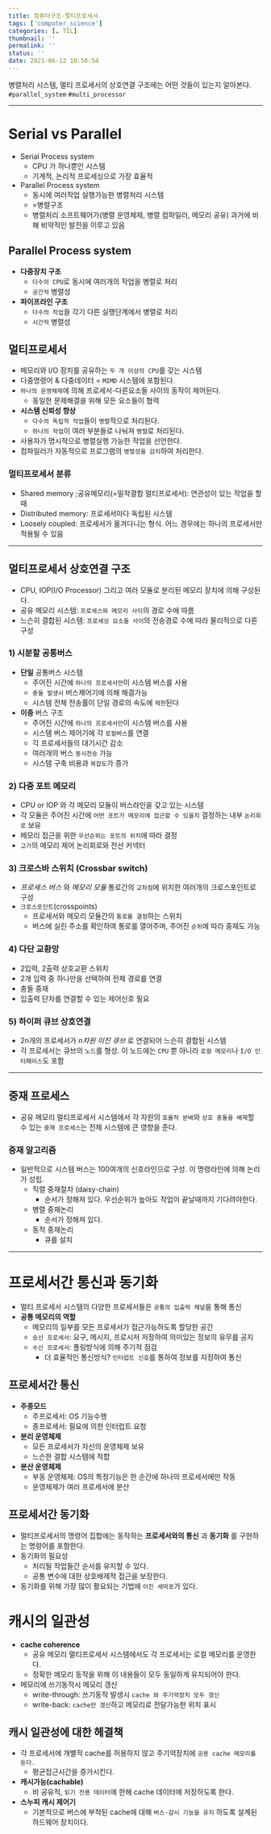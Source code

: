```yaml
---
title: 컴퓨터구조-멀티프로세서
tags: ['computer_science']
categories: [☁️ TIL]
thumbnail: ''
permalink: ''
status: ''
date: 2021-06-12 10:50:54
---
```


병렬처리 시스템, 멀티 프로세서의 상호연결 구조에는 어떤 것들이 있는지 알아본다.
`#parallel_system` `#multi_processor`
<!-- excerpt -->
<!-- toc -->

---

# Serial vs Parallel
- Serial Process system
    - CPU 가 하나뿐인 시스템
    - 기계적, 논리적 프로세싱으로 가장 효율적
- Parallel Process system
    - 동시에 여러작업 실행가능한 병렬처리 시스템
    - =병렬구조
    - 병렬처리 소프트웨어가(병렬 운영체제, 병렬 컴파일러, 메모리 공유) 과거에 비해 비약적인 발전을 이루고 있음


## Parallel Process system
- __다중장치 구조__
    - `다수의 CPU`로 동시에 여러개의 작업을 병렬로 처리
    - `공간적` 병렬성
- __파이프라인 구조__
    - `다수의 작업`을 각기 다른 실행단계에서 병렬로 처리
    - `시간적` 병렬성

## 멀티프로세서
- 메모리와 I/O 장치를 공유하는 `두 개 이상의 CPU`를 갖는 시스템
- 다중명령어 & 다중데이터 = `MIMD` 시스템에 포함된다.
- `하나의 운영체제`에 의해 프로세서-다른요소들 사이의 동작이 제어된다.
    - 동일한 문제해결을 위해 모든 요소들이 협력
- __시스템 신뢰성 향상__
    - `다수의 독립적 작업`들이 `병렬`적으로 처리된다.
    - `하나의 작업`이 여러 부분들로 나눠져 `병렬`로 처리된다.
- 사용자가 명시적으로 병렬실행 가능한 작업을 선언한다.
- 컴파일러가 자동적으로 프로그램의 `병렬성을 감지`하여 처리한다.

### 멀티프로세서 분류
- Shared memory ;공유메모리(=밀착결합 멀티프로세서): 연관성이 있는 작업을 할때
- Distributed memory: 프로세서마다 독립된 시스템
- Loosely coupled: 프로세서가 옮겨다니는 형식. 어느 경우에는 하나의 프로세서만 적용될 수 있음

---

## 멀티프로세서 상호연결 구조
- CPU, IOP(I/O Processor) 그리고 여러 모듈로 분리된 메모리 장치에 의해 구성된다.
- 공유 메모리 시스템: `프로세스와 메모리 사이`의 경로 수에 따름
- 느슨히 결합된 시스템: `프로세싱 요소들 사이`의 전송경로 수에 따라 물리적으로 다른 구성

### 1) 시분할 공통버스

- __단일__ 공통버스 시스템
    - 주어진 시간에 `하나의 프로세서만`이 시스템 버스를 사용
    - `충돌 발생시` 버스제어기에 의해 해결가능
    - 시스템 전체 전송률이 단일 경로의 속도에 `제한`된다
- __이중__ 버스 구조
    - 주어진 시간에 `하나의 프로세서만`이 시스템 버스를 사용
    - 시스템 버스 제어기에 각 `로컬버스`를 연결
    - 각 프로세서들의 대기시간 감소
    - 여러개의 버스 `동시전송` 가능
    - 시스템 구축 비용과 `복잡도`가 증가

### 2) 다중 포트 메모리
- CPU or IOP 와 각 메모리 모듈이 버스라인을 갖고 있는 시스템
- 각 모듈은 주어진 시간에 `어떤 포트가 메모리에 접근할 수 있을지` 결정하는 내부 `논리회로` 보유
- 메모리 접근을 위한 `우선순위는 포트의 위치`에 따라 결정
- `고가`의 메모리 제어 논리회로와 전선 커넥터

### 3) 크로스바 스위치 (Crossbar switch)
- _프로세스 버스_ 와 _메모리 모듈_ 통로간의 `교차점`에 위치한 여러개의 크로스포인트로 구성
- `크로스포인트`(crosspoints)
    - 프로세서와 메모리 모듈간의 `통로를 결정`하는 스위치
    - 버스에 실린 주소를 확인하여 통로를 열어주며, 주어진 `순위`에 따라 중재도 가능

### 4) 다단 교환망
- 2입력, 2출력 상호교환 스위치
- 2개 입력 중 하나만을 선택하여 전체 경로를 연결
- 충돌 중재
- 입출력 단자를 연결할 수 있는 제어신호 필요

### 5) 하이퍼 큐브 상호연결
- 2<super>n</super>개의 프로세서가 _n차원 이진 큐브_ 로 연결되어 느슨히 결합된 시스템
- 각 프로세서는 큐브의 `노드`를 형성. 이 노드에는 `CPU` 뿐 아니라 `로컬 메모리`나 `I/O 인터페이스`도 포함

---

## 중재 프로세스
- 공유 메모리 멀티프로세서 시스템에서 각 자원의 `효율적 분배`와 `상호 충돌을 배제`할 수 있는 `중재 프로세스`는 전체 시스템에 큰 영향을 준다.

### 중재 알고리즘
- 일반적으로 시스템 버스는 100여개의 신호라인으로 구성. 이 명령라인에 의해 논리가 성립.
    - 직렬 중재절차 (daisy-chain)
        - 순서가 정해져 있다. 우선순위가 높아도 작업이 끝날때까지 기다려야한다.
    - 병렬 중재논리
        - 순서가 정해져 있다.
    - 동적 중재논리
        - 큐를 설치

---

# 프로세서간 통신과 동기화
- 멀티 프로세서 시스템의 다양한 프로세서들은 `공통의 입출력 채널`을 통해 통신
- __공통 메모리의 역할__
    - 메모리의 일부를 모든 프로세서가 접근가능하도록 할당한 공간
    - `송신 프로세서`: 요구, 메시지, 프로시저 저장하여 의미있는 정보의 유무를 공지
    - `수신 프로세서`: 폴링방식에 의해 주기적 점검
        - 더 효율적인 통신방식? `인터럽트 신호`를 통하여 정보를 지정하여 통신

## 프로세서간 통신
- __주종모드__
    - 주프로세서: OS 기능수행
    - 종프로세서: 필요에 의한 인터럽트 요청
- __분리 운영체제__
    - 모든 프로세서가 자신의 운영체제 보유
    - 느슨한 결합 시스템에 적합
- __분산 운영체제__
    - 부동 운영체제: OS의 특정기능은 한 순간에 하나의 프로세서에만 작동
    - 운영체제가 여러 프로세서에 분산

## 프로세서간 동기화
- 멀티프로세서의 명령어 집합에는 동작하는 __프로세서와의 통신__ 과 __동기화__ 를 구현하는 명령어를 포함한다.
- 동기화의 필요성
    - 처리될 작업들간 순서를 유지할 수 있다.
    - 공통 변수에 대한 상호배제적 접근을 보장한다.
- 동기화를 위해 가장 많이 활요되는 기법에 `이진 세마포`가 있다.

# 캐시의 일관성
- __cache coherence__
    - 공유 메모리 멀티프로세서 시스템에서도 각 프로세서는 로컬 메모리를 운영한다.
    - 정확한 메모리 동작을 위해 이 내용들이 모두 동일하게 유지되어야 한다.
- 메모리에 쓰기동작시 메모리 갱신
    - write-through: 쓰기동작 발생시 `cache 와 주기억장치 모두 갱신`
    - write-back: `cache만 갱신`하고 메모리로 전달가능한 위치 표시

## 캐시 일관성에 대한 헤결책
- 각 프로세서에 개별적 cache를 허용하지 않고 주기억장치에 `공용 cache 메모리를 둔다.`
    - 평균접근시간을 증가시킨다.
- __캐시가능(cachable)__
    - 비 공유적, `읽기 전용 데이터`에 한해 cache 데이터에 저장하도록 한다.
- __스누피 캐시 제어기__
    - 기본적으로 버스에 부착된 cache에 대해 `버스-감시 기능을 유지` 하도록 설계된 하드웨어 장치이다.